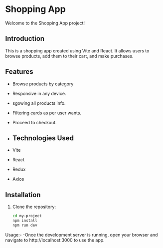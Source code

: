 # Shopping App
Welcome to the Shopping App project!

## Introduction
This is a shopping app created using Vite and React. It allows users to browse products, add them to their cart, and make purchases.
## Features
- Browse products by category
- Responsive in any device.
- sgowing all products info.
- Filtering cards as per user wants.
- Proceed to checkout.

- ## Technologies Used
- Vite
- React
- Redux
- Axios

## Installation
1. Clone the repository:
   ```bash
   cd my-project
   npm install
   npm run dev

Usage:-
     -Once the development server is running, open your browser and navigate to http://localhost:3000 to use the app.
     
   
